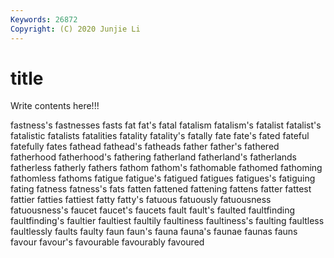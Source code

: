 ```yaml
---
Keywords: 26872
Copyright: (C) 2020 Junjie Li
---
```


# title

Write contents here!!!

fastness's 
fastnesses 
fasts 
fat 
fat's
fatal 
fatalism 
fatalism's 
fatalist 
fatalist's 
fatalistic 
fatalists 
fatalities 
fatality 
fatality's
fatally 
fate 
fate's 
fated 
fateful 
fatefully 
fates 
fathead 
fathead's 
fatheads
father 
father's 
fathered 
fatherhood 
fatherhood's 
fathering 
fatherland 
fatherland's 
fatherlands 
fatherless
fatherly 
fathers 
fathom 
fathom's 
fathomable 
fathomed 
fathoming 
fathomless 
fathoms 
fatigue
fatigue's 
fatigued 
fatigues 
fatigues's 
fatiguing 
fating 
fatness 
fatness's 
fats 
fatten
fattened 
fattening 
fattens 
fatter 
fattest 
fattier 
fatties 
fattiest 
fatty 
fatty's
fatuous 
fatuously 
fatuousness 
fatuousness's 
faucet 
faucet's 
faucets 
fault 
fault's 
faulted
faultfinding 
faultfinding's 
faultier 
faultiest 
faultily 
faultiness 
faultiness's 
faulting 
faultless 
faultlessly
faults 
faulty 
faun 
faun's 
fauna 
fauna's 
faunae 
faunas 
fauns 
favour
favour's 
favourable 
favourably 
favoured 

